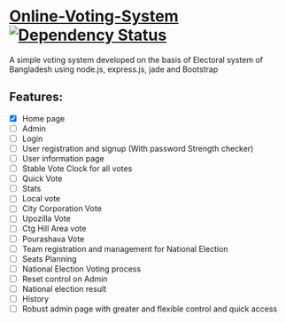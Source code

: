 [Online-Voting-System](http://votingsystem-wasi0013.rhcloud.com/) [![Dependency Status](https://david-dm.org/wasi0013/Online-Voting-System.svg)](https://david-dm.org/wasi0013/Online-Voting-System)
==================================================

A simple voting system developed on the basis of Electoral system of Bangladesh using node.js, express.js, jade and Bootstrap

Features:  
---------
  - [x] Home page
  - [ ] Admin
  - [ ] Login
  - [ ] User registration and signup (With password Strength checker)
  - [ ] User information page
  - [ ] Stable Vote Clock for all votes 
  - [ ] Quick Vote 
  - [ ] Stats 
  - [ ] Local vote
  - [ ] City Corporation Vote
  - [ ] Upozilla Vote
  - [ ] Ctg Hill Area vote
  - [ ] Pourashava Vote
  - [ ] Team registration and management for National Election
  - [ ] Seats Planning 
  - [ ] National Election Voting process
  - [ ] Reset control on Admin
  - [ ] National election result
  - [ ] History 
  - [ ] Robust admin page with greater and flexible control and quick access